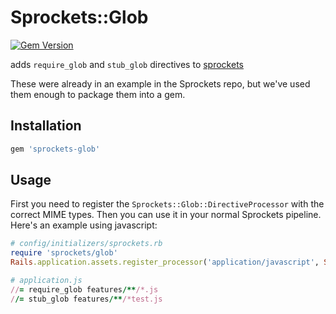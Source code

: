 # Sprockets::Glob

[![Gem Version](https://badge.fury.io/rb/sprockets-glob.svg)](https://badge.fury.io/rb/sprockets-glob)

adds `require_glob` and `stub_glob` directives to [sprockets](https://github.com/rails/sprockets)

These were already in an example in the Sprockets repo, but we've used them enough to package them into a gem.

## Installation

```rb
gem 'sprockets-glob'
```

## Usage

First you need to register the `Sprockets::Glob::DirectiveProcessor` with the correct MIME types.
Then you can use it in your normal Sprockets pipeline. Here's an example using javascript:

```rb
# config/initializers/sprockets.rb
require 'sprockets/glob'
Rails.application.assets.register_processor('application/javascript', Sprockets::Glob::DirectiveProcessor)

# application.js
//= require_glob features/**/*.js
//= stub_glob features/**/*test.js
```
